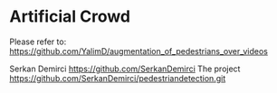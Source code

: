 # Artificial Crowd
Please refer to: https://github.com/YalimD/augmentation_of_pedestrians_over_videos 

Serkan Demirci https://github.com/SerkanDemirci
The project https://github.com/SerkanDemirci/pedestriandetection.git


